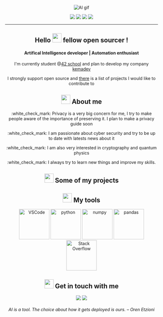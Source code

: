 <p align=center>
<img src="https://github.com/kema-dev/kemadev/blob/main/assets/ai.gif?raw=true" alt="AI gif">
</p>

<div align=center>
	<img src="https://img.shields.io/badge/Age-25-blue">
	<img src="https://img.shields.io/badge/Focus-AI%20%2F%20Automation%20%2F%20SysAdmin-brightgreen">
	<img src="https://img.shields.io/badge/Location-France-brightgreen">
	<img src="https://img.shields.io/badge/Languages-French%20%2F%20English-brightgreen">
</div>

***

<h2 align=center>
	<p>Hello <img src="https://github.com/kema-dev/kemadev/blob/main/assets/hi.gif?raw=true" width="30px"> fellow open sourcer !</p>
</h2>
<h4 align=center>
	Artifical Intelligence developer | Automation enthusiast
</h4>

<p align=center>I'm currently student @<a href="https://42.fr/">42 school</a> and plan to develop my company <a href="https://github.com/kemadev">kemadev</a></p>
<p align=center>I strongly support open source and <a href="https://github.com/kema-dev/awesome-projects">there</a> is a list of projects I would like to contribute to</p>

<h2 align=center>
<img src="https://media.giphy.com/media/iY8CRBdQXODJSCERIr/giphy.gif" width="30px"> About me
</h2>

<p align=center>:white_check_mark: Privacy is a very big concern for me, I try to make people aware of the importance of preserving it. I plan to make a privacy guide soon<p>

<p align=center>:white_check_mark: I am passionate about cyber security and try to be up to date with latests news about it</p>

<p align=center>:white_check_mark: I am also very interested in cryptography and quantum physics</p>

<p align=center>:white_check_mark: I always try to learn new things and improve my skills.</p>

<h2 align=center>
<img src="https://media.giphy.com/media/iY8CRBdQXODJSCERIr/giphy.gif" width="30px"> Some of my projects
</h2>

<h2 align=center>
<img src="https://media.giphy.com/media/iY8CRBdQXODJSCERIr/giphy.gif" width="30px"> My tools
</h2>

<p align=center>
<img height="100px" src="https://github.com/kema-dev/kemadev/blob/main/assets/vscode_logo.svg?raw=true" alt ="VSCode">
<img height="100px" src="https://github.com/kema-dev/kemadev/blob/main/assets/python-logo-generic.svg?raw=true" alt="python">
<img height="100px" src="https://github.com/kema-dev/kemadev/blob/main/assets/numpy_logo_2020.svg?raw=true" alt="numpy">
<img height="100px" src="https://github.com/kema-dev/kemadev/blob/main/assets/pandas_logo.png?raw=true" alt="pandas">
<img height="100px" src="https://raw.githubusercontent.com/kema-dev/kemadev/4cb75b7f4a2bf088c1c259827ef5837504f3f7e6/assets/stackoverflow_logosvg.svg" alt="Stack Overflow">
</p>

<h2 align=center>
<img src="https://raw.githubusercontent.com/kema-dev/kemadev/main/assets/send.webp" width="30px"> Get in touch with me
</h2>

<p align=center>
<img href="https://kemadev.fr" src="https://img.shields.io/website?down_message=kemadev.fr&up_message=kemadev.fr&url=https%3A%2F%2Fkemadev.fr">
<img href="mailto:contact@kemadev.fr" src="https://img.shields.io/badge/mail-contact%40kemadev.fr-brightgreen">
</p>

<h6 align=center>
AI is a tool. The choice about how it gets deployed is ours. – Oren Etzioni
</h6>
